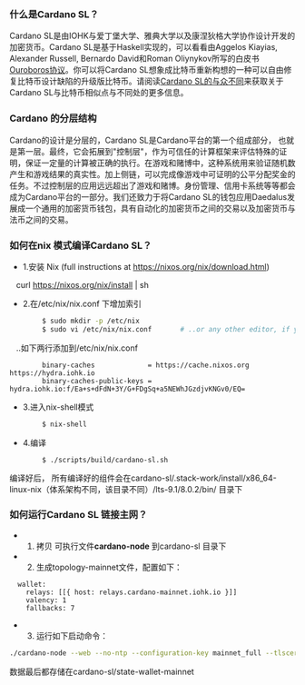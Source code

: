 ### 什么是Cardano SL？
Cardano SL是由IOHK与爱丁堡大学、雅典大学以及康涅狄格大学协作设计开发的加密货币。Cardano SL是基于Haskell实现的，可以看看由Aggelos Kiayias, Alexander Russell, Bernardo David和Roman Oliynykov所写的白皮书 [Ouroboros协议](https://iohk.io/research/papers/#9BKRHCSI)。你可以将Cardano SL想象成比特币重新构想的一种可以自由修复比特币设计缺陷的升级版比特币。请阅读[Cardano SL的与众不同](https://cardanodocs.com/introduction/#what-makes-cardano-sl-special)来获取关于Cardano SL与比特币相似点与不同处的更多信息。

### Cardano 的分层结构
Cardano的设计是分层的，Cardano SL是Cardano平台的第一个组成部分， 也就是第一层。最终，它会拓展到"控制层"，作为可信任的计算框架来评估特殊的证明，保证一定量的计算被正确的执行。在游戏和赌博中，这种系统用来验证随机数产生和游戏结果的真实性。加上侧链，可以完成像游戏中可证明的公平分配奖金的任务。不过控制层的应用远远超出了游戏和赌博。身份管理、信用卡系统等等都会成为Cardano平台的一部分。我们还致力于将Cardano SL的钱包应用Daedalus发展成一个通用的加密货币钱包，具有自动化的加密货币之间的交易以及加密货币与法币之间的交易。

### 如何在nix 模式编译Cardano SL？

* 1.安装 Nix (full instructions at https://nixos.org/nix/download.html)

    curl https://nixos.org/nix/install | sh

* 2.在/etc/nix/nix.conf 下增加索引
```bash
        $ sudo mkdir -p /etc/nix
        $ sudo vi /etc/nix/nix.conf       # ..or any other editor, if you prefer
```
    ..如下两行添加到/etc/nix/nix.conf
```
        binary-caches             = https://cache.nixos.org https://hydra.iohk.io
        binary-caches-public-keys = hydra.iohk.io:f/Ea+s+dFdN+3Y/G+FDgSq+a5NEWhJGzdjvKNGv0/EQ=
```
* 3.进入nix-shell模式
```bash
        $ nix-shell
```
* 4.编译
```
        $ ./scripts/build/cardano-sl.sh
```        
编译好后， 所有编译好的组件会在cardano-sl/.stack-work/install/x86_64-linux-nix（体系架构不同，该目录不同）/lts-9.1/8.0.2/bin/ 目录下

### 如何运行Cardano SL 链接主网？
* 1. 拷贝 可执行文件**cardano-node** 到cardano-sl 目录下
* 2. 生成topology-mainnet文件，配置如下：
```
  wallet:
    relays: [[{ host: relays.cardano-mainnet.iohk.io }]]
    valency: 1
    fallbacks: 7
```
 
 * 3. 运行如下启动命令：
 ``` bash
 ./cardano-node --web --no-ntp --configuration-key mainnet_full --tlscert ./scripts/tls-files/server.crt --tlskey ./scripts/tls-files/server.key --tlsca ./scripts/tls-files/ca.crt --log-config ./scripts/log-templates/log-config-qa.yaml --topology "topology-mainnet" --logs-prefix "state-wallet-mainnet/logs" --db-path "state-wallet-mainnet/db" --wallet-db-path 'state-wallet-mainnet/wallet-db'
 ```
 数据最后都存储在cardano-sl/state-wallet-mainnet

